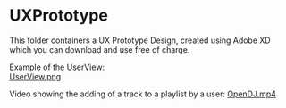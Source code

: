 # UXPrototype

This folder containers a UX Prototype Design, created using Adobe XD which you can download and use free of charge.  

Example of the UserView:  
[UserView.png](UserView.png)


Video showing the adding of a track to a playlist by a user:
[OpenDJ.mp4](OpenDJ.mp4)




